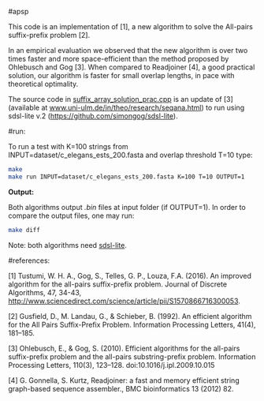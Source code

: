 #apsp

This code is an implementation of \[1\], a new algorithm to solve the All-pairs suffix-prefix problem \[2\].

In an empirical evaluation we observed that the new algorithm is over two times faster and more space-efficient than the method proposed by Ohlebusch and Gog  \[3\].
When compared to Readjoiner \[4\], a good practical solution, our algorithm is faster for small overlap lengths, in pace with theoretical optimality.

The source code in [suffix_array_solution_prac.cpp](https://github.com/felipelouza/apsp/blob/master/external/suffix_array_solution_prac.cpp) is an update of \[3\] (available at www.uni-ulm.de/in/theo/research/seqana.html) to run using sdsl-lite v.2 (https://github.com/simongog/sdsl-lite).

#run:

To run a test with K=100 strings from INPUT=dataset/c_elegans_ests_200.fasta and overlap threshold T=10 type:

```sh
make
make run INPUT=dataset/c_elegans_ests_200.fasta K=100 T=10 OUTPUT=1
```

**Output:**

Both algorithms output _.bin_ files at input folder (if OUTPUT=1).
In order to compare the output files, one may run:

```sh
make diff
```

Note: both algorithms need [sdsl-lite](https://github.com/simongog/sdsl-lite).


#references:

[1] Tustumi, W. H. A., Gog, S., Telles, G. P., Louza, F.A. (2016). An improved algorithm for the all-pairs suffix-prefix problem. Journal of Discrete Algorithms, 47, 34-43, http://www.sciencedirect.com/science/article/pii/S1570866716300053.

[2] Gusfield, D., M. Landau, G., & Schieber, B. (1992). An efficient algorithm for the All Pairs Suffix-Prefix Problem. Information Processing Letters, 41(4), 181–185.

[3] Ohlebusch, E., & Gog, S. (2010). Efficient algorithms for the all-pairs suffix-prefix problem and the all-pairs substring-prefix problem. Information Processing Letters, 110(3), 123–128. doi:10.1016/j.ipl.2009.10.015

[4] G. Gonnella, S. Kurtz, Readjoiner: a fast and memory efficient string graph-based sequence assembler., BMC bioinformatics 13 (2012) 82.
